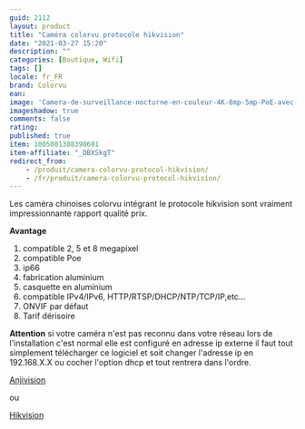 ```yaml
---
guid: 2112
layout: product 
title: "Caméra colorvu protocole hikvision"
date: "2021-03-27 15:20"
description: ""
categories: [Boutique, Wifi]
tags: []
locale: fr_FR
brand: Colorvu
ean:
image: 'Camera-de-surveillance-nocturne-en-couleur-4K-8mp-5mp-PoE-avec-microphone-integre-protocole.jpg'
imageshadow: true
comments: false
rating: 
published: true
item: 1005001388390681
item-affiliate: "_DBXSkgT"
redirect_from: 
    - /produit/camera-colorvu-protocol-hikvision/
    - /fr/produit/camera-colorvu-protocol-hikvision/
---
```


Les caméra chinoises colorvu intégrant le protocole hikvision sont vraiment impressionnante rapport qualité prix.

**Avantage**

1. compatible 2, 5 et 8 megapixel
2. compatible Poe
3. ip66
4. fabrication aluminium
5. casquette en aluminium
6. compatible IPv4/IPv6, HTTP/RTSP/DHCP/NTP/TCP/IP,etc...
7. ONVIF par défaut
8. Tarif dérisoire

**Attention** si votre caméra n'est pas reconnu dans votre réseau lors de l'installation c'est normal elle est configuré en adresse ip externe il faut tout simplement télécharger ce logiciel et soit changer l'adresse ip en 192.168.X.X ou cocher l'option dhcp et tout rentrera dans l'ordre.

[Anjivision](http://www.anjvision.com:8021/client/AjDevTools_V5.2.1_20210108.exe?spm=a2g0o.detail.1000023.1.1f732005MpJi1a&file=AjDevTools_V5.2.1_20210108.exe)

ou

[Hikvision](https://www.hikvision.com/content/dam/hikvision/en/support/download/tools/sadp/for-windows/v3-0-2-4/firmware/SADP-Tool-for-Window.zip?spm=a2g0o.detail.1000023.2.1f732005MpJi1a&file=SADP-Tool-for-Window.zip)

